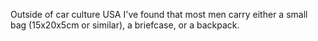 Outside of car culture USA I've found that most men carry either a small bag (15x20x5cm or similar), a briefcase, or a backpack.
